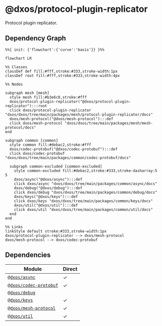# @dxos/protocol-plugin-replicator

Protocol plugin replicator.

## Dependency Graph

```mermaid
%%{ init: {'flowchart':{'curve':'basis'}} }%%

flowchart LR

%% Classes
classDef def fill:#fff,stroke:#333,stroke-width:1px
classDef root fill:#fff,stroke:#333,stroke-width:4px

%% Nodes

subgraph mesh [mesh]
  style mesh fill:#b3e6c0,stroke:#fff
  dxos/protocol-plugin-replicator("@dxos/protocol-plugin-replicator"):::root
  click dxos/protocol-plugin-replicator "dxos/dxos/tree/main/packages/mesh/protocol-plugin-replicator/docs"
  dxos/mesh-protocol("@dxos/mesh-protocol"):::def
  click dxos/mesh-protocol "dxos/dxos/tree/main/packages/mesh/mesh-protocol/docs"
end

subgraph common [common]
  style common fill:#debac2,stroke:#fff
  dxos/codec-protobuf("@dxos/codec-protobuf"):::def
  click dxos/codec-protobuf "dxos/dxos/tree/main/packages/common/codec-protobuf/docs"

  subgraph common-excluded [common-excluded]
    style common-excluded fill:#debac2,stroke:#333,stroke-dasharray:5 5
    dxos/async("@dxos/async"):::def
    click dxos/async "dxos/dxos/tree/main/packages/common/async/docs"
    dxos/debug("@dxos/debug"):::def
    click dxos/debug "dxos/dxos/tree/main/packages/common/debug/docs"
    dxos/keys("@dxos/keys"):::def
    click dxos/keys "dxos/dxos/tree/main/packages/common/keys/docs"
    dxos/util("@dxos/util"):::def
    click dxos/util "dxos/dxos/tree/main/packages/common/util/docs"
  end
end

%% Links
linkStyle default stroke:#333,stroke-width:1px
dxos/protocol-plugin-replicator --> dxos/mesh-protocol
dxos/mesh-protocol --> dxos/codec-protobuf
```

## Dependencies

| Module | Direct |
|---|---|
| [`@dxos/async`](../../../common/async/docs/README.md) | &check; |
| [`@dxos/codec-protobuf`](../../../common/codec-protobuf/docs/README.md) | &check; |
| [`@dxos/debug`](../../../common/debug/docs/README.md) |  |
| [`@dxos/keys`](../../../common/keys/docs/README.md) | &check; |
| [`@dxos/mesh-protocol`](../../mesh-protocol/docs/README.md) | &check; |
| [`@dxos/util`](../../../common/util/docs/README.md) | &check; |
